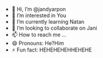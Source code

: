 - 👋 Hi, I’m @jandyarpon
- 👀 I’m interested in You
- 🌱 I’m currently learning Natan
- 💞️ I’m looking to collaborate on Jani
- 📫 How to reach me ...
- 😄 Pronouns: He?Him
- ⚡ Fun fact: HEHEHEHEHHEHEHE

<!---
jandyarpon/jandyarpon is a ✨ special ✨ repository because its `README.md` (this file) appears on your GitHub profile.
You can click the Preview link to take a look at your changes.
--->
